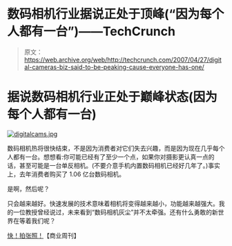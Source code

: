 # 数码相机行业据说正处于顶峰(“因为每个人都有一台”)——TechCrunch

> 原文：<https://web.archive.org/web/http://techcrunch.com/2007/04/27/digital-cameras-biz-said-to-be-peaking-cause-everyone-has-one/>

# 据说数码相机行业正处于巅峰状态(因为每个人都有一台)

[![digitalcams.jpg](img/1e10186cf1ef347222f0372bf745a0f3.png)](https://web.archive.org/web/20210224214648/https://beta.techcrunch.com/wp-content/uploads/2007/04/digitalcams.jpg "digitalcams.jpg")

数码相机热将很快结束，不是因为消费者对它们失去兴趣，而是因为现在几乎每个人都有一台。想想看:你可能已经有了至少一个点，如果你对摄影更认真一点的话，甚至可能是一台单反相机。(不要介意手机内置数码相机已经好几年了。)事实上，去年消费者购买了 1.06 亿台数码相机。

是啊，然后呢？

只会越来越好。快速发展的技术意味着相机将变得越来越小，功能越来越强大。我的一位教授曾经说过，未来看到“数码相机灰尘”并不太牵强。还有什么勇敢的新世界在等着我们呢？

[快！拍张照！](https://web.archive.org/web/20210224214648/http://www.businessweek.com/technology/content/apr2007/tc20070427_348633.htm?chan=technology_technology+index+page_top+stories)【商业周刊】